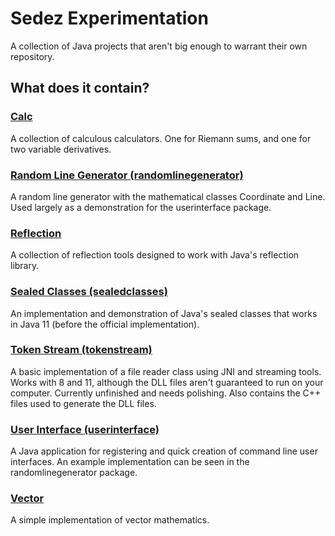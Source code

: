 # Sedez Experimentation
A collection of Java projects that aren't big enough to warrant their own repository. 

## What does it contain? 

### [Calc](https://github.com/sedezee/SedezExperimentation/tree/master/src/calc) 
A collection of calculous calculators. One for Riemann sums, and one for two variable derivatives. 

### [Random Line Generator (randomlinegenerator)](https://github.com/sedezee/SedezExperimentation/tree/master/src/randomlinegenerator)
A random line generator with the mathematical classes Coordinate and Line. Used largely as a demonstration for the userinterface package. 

### [Reflection](https://github.com/sedezee/SedezExperimentation/tree/master/src/reflection)
A collection of reflection tools designed to work with Java's reflection library. 

### [Sealed Classes (sealedclasses)](https://github.com/sedezee/SedezExperimentation/tree/master/src/sealedclasses)
An implementation and demonstration of Java's sealed classes that works in Java 11 (before the official implementation). 

### [Token Stream (tokenstream)](https://github.com/sedezee/SedezExperimentation/tree/master/src/tokenstream)
A basic implementation of a file reader class using JNI and streaming tools. Works with 8 and 11, although the DLL files aren't guaranteed to run on your computer. Currently unfinished and needs polishing. Also contains the C++ files used to generate the DLL files. 

### [User Interface (userinterface)](https://github.com/sedezee/SedezExperimentation/tree/master/src/userinterface)
A Java application for registering and quick creation of command line user interfaces. An example implementation can be seen in the randomlinegenerator package. 

### [Vector](https://github.com/sedezee/SedezExperimentation/tree/master/src/vector) 
A simple implementation of vector mathematics. 